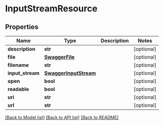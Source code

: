# InputStreamResource

## Properties
Name | Type | Description | Notes
------------ | ------------- | ------------- | -------------
**description** | **str** |  | [optional] 
**file** | [**SwaggerFile**](SwaggerFile.md) |  | [optional] 
**filename** | **str** |  | [optional] 
**input_stream** | [**SwaggerInputStream**](SwaggerInputStream.md) |  | [optional] 
**open** | **bool** |  | [optional] 
**readable** | **bool** |  | [optional] 
**uri** | **str** |  | [optional] 
**url** | **str** |  | [optional] 

[[Back to Model list]](../README.md#documentation-for-models) [[Back to API list]](../README.md#documentation-for-api-endpoints) [[Back to README]](../README.md)


